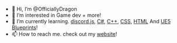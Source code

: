 - 👋 Hi, I’m @OfficiallyDragon
- 👀 I’m interested in Game dev + more!
- 🌱 I’m currently learning. [discord.js](https://discord.js.org/docs/packages/core/0.6.0), [C#](https://learn.microsoft.com/en-us/dotnet/csharp/), [C++](https://learn.microsoft.com/en-us/cpp/cpp), [CSS](https://developer.mozilla.org/en-US/docs/Learn/Getting_started_with_the_web/HTML_basics), [HTML](https://developer.mozilla.org/en-US/docs/Learn/Getting_started_with_the_web/HTML_basics) And [UE5 Blueprints](https://docs.unrealengine.com/5.2/en-US/blueprints-visual-scripting-in-unreal-engine/)!
- 📫 How to reach me. check out my [website](https://dexterwheatcroft.uk)!

<!---
OfficiallyDragon/AboutMe.md is a ✨ special ✨ repository because its `README.md` (this file) appears on your GitHub profile.
You can click the Preview link to take a look at your changes.
--->
